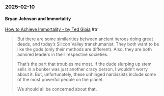 ### 2025-02-10
#### Bryan Johnson and Immortality
[How to Achieve Immortality - by Ted Gioia](https://www.honest-broker.com/p/how-to-achieve-immortality) #tr

> But there are some similarities between ancient heroes doing great deeds, and today’s Silicon Valley transhumanist. They both want to be like the gods (only their methods are different). Also, they are both admired leaders in their respective societies.
> 
> That’s the part that troubles me most. If the dude slurping up stem sells in a bunker was just another crazy person, I wouldn’t worry about it. But, unfortunately, these unhinged narcissists include some of the most powerful people on the planet.
> 
> We should all be concerned about that.

